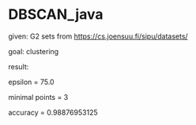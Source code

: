 # DBSCAN_java

given: G2 sets from https://cs.joensuu.fi/sipu/datasets/

goal: clustering

result:

epsilon = 75.0

minimal points = 3

accuracy = 0.98876953125
